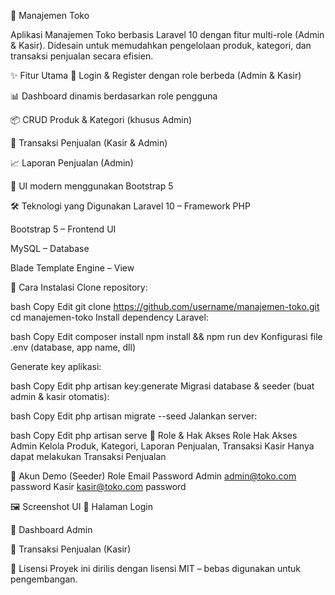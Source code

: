 🏪 Manajemen Toko



Aplikasi Manajemen Toko berbasis Laravel 10 dengan fitur multi-role (Admin & Kasir).
Didesain untuk memudahkan pengelolaan produk, kategori, dan transaksi penjualan secara efisien.

✨ Fitur Utama
🔑 Login & Register dengan role berbeda (Admin & Kasir)

📊 Dashboard dinamis berdasarkan role pengguna

📦 CRUD Produk & Kategori (khusus Admin)

🛒 Transaksi Penjualan (Kasir & Admin)

📈 Laporan Penjualan (Admin)

🎨 UI modern menggunakan Bootstrap 5

🛠️ Teknologi yang Digunakan
Laravel 10 – Framework PHP

Bootstrap 5 – Frontend UI

MySQL – Database

Blade Template Engine – View

🚀 Cara Instalasi
Clone repository:

bash
Copy
Edit
git clone https://github.com/username/manajemen-toko.git
cd manajemen-toko
Install dependency Laravel:

bash
Copy
Edit
composer install
npm install && npm run dev
Konfigurasi file .env (database, app name, dll)

Generate key aplikasi:

bash
Copy
Edit
php artisan key:generate
Migrasi database & seeder (buat admin & kasir otomatis):

bash
Copy
Edit
php artisan migrate --seed
Jalankan server:

bash
Copy
Edit
php artisan serve
👥 Role & Hak Akses
Role	Hak Akses
Admin	Kelola Produk, Kategori, Laporan Penjualan, Transaksi
Kasir	Hanya dapat melakukan Transaksi Penjualan

🔑 Akun Demo (Seeder)
Role	Email	Password
Admin	admin@toko.com	password
Kasir	kasir@toko.com	password

🖼 Screenshot UI
🔹 Halaman Login

🔹 Dashboard Admin

🔹 Transaksi Penjualan (Kasir)

📄 Lisensi
Proyek ini dirilis dengan lisensi MIT – bebas digunakan untuk pengembangan.
